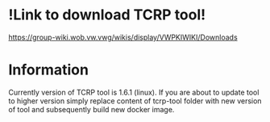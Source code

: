 # !Link to download TCRP tool!
https://group-wiki.wob.vw.vwg/wikis/display/VWPKIWIKI/Downloads

# Information #
Currently version of TCRP tool is 1.6.1 (linux). If you are about to update tool to higher version simply replace content of tcrp-tool folder with new version of tool and subsequently build new docker image.